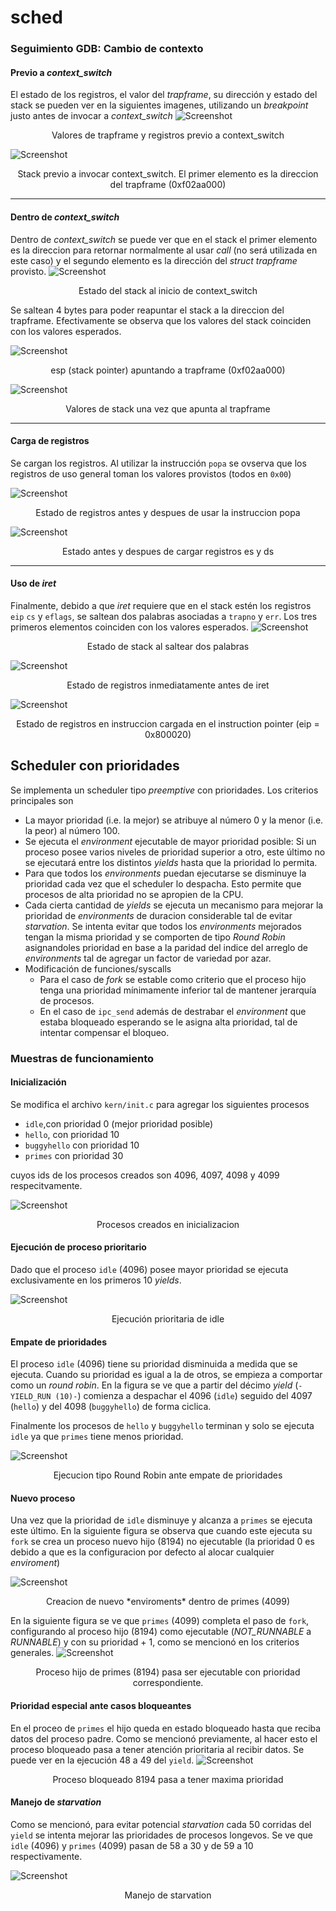 # sched


### Seguimiento GDB: Cambio de contexto
#### Previo a *context_switch* 

El estado de los registros, el valor del *trapframe*, su dirección y estado del stack se pueden ver en la siguientes imagenes, utilizando un *breakpoint* justo antes de invocar a *context_switch*
![Screenshot](/sched/gdb-screenshots/1a-pre-switch-status.png)
<p align="center">Valores de trapframe y registros previo a context_switch</p>

![Screenshot](/sched/gdb-screenshots/1b-pre-switch-stack.png)
<p align="center">Stack previo a invocar context_switch. El primer elemento es la direccion del trapframe (0xf02aa000) </p>

___
#### Dentro de *context_switch* 

Dentro de *context_switch* se puede ver que en el stack el primer elemento es la direccion para retornar normalmente al usar *call* (no será utilizada en este caso) y el segundo elemento es la dirección del *struct trapframe* provisto.
![Screenshot](/sched/gdb-screenshots/2-inside-switch.png)
<p align="center">Estado del stack al inicio de context_switch</p>

Se saltean 4 bytes para poder reapuntar el stack a la direccion del trapframe. Efectivamente se observa que los valores del stack coinciden con los valores esperados.

![Screenshot](/sched/gdb-screenshots/3a-sp-redirect.png)
<p align="center">esp (stack pointer) apuntando a trapframe (0xf02aa000)</p>

![Screenshot](/sched/gdb-screenshots/3b-sp-content.png)
<p align="center">Valores de stack una vez que apunta al trapframe</p>

___
#### Carga de registros 
Se cargan los registros. Al utilizar la instrucción `popa` se ovserva que los registros de uso general toman los valores provistos (todos en `0x00`)

![Screenshot](/sched/gdb-screenshots/4-popa.png)
<p align="center">Estado de registros antes y despues de usar la instruccion popa</p>


![Screenshot](/sched/gdb-screenshots/5-es-ds.png)
<p align="center">Estado antes y despues de cargar registros es y ds</p>

___
#### Uso de *iret*

Finalmente, debido a que *iret* requiere que en el stack estén los registros `eip` `cs` y `eflags`, se saltean dos palabras asociadas a `trapno` y `err`. Los tres primeros elementos coinciden con los valores esperados.
![Screenshot](/sched/gdb-screenshots/6-sp-skip-errno.png)
<p align="center">Estado de stack al saltear dos palabras</p>

![Screenshot](/sched/gdb-screenshots/7a-pre-iret.png)
<p align="center">Estado de registros inmediatamente antes de iret</p>

![Screenshot](/sched/gdb-screenshots/7-b-post-iret.png)
<p align="center">Estado de registros en instruccion cargada en el instruction pointer (eip = 0x800020) </p>



## Scheduler con prioridades

Se implementa un scheduler tipo *preemptive* con prioridades. Los criterios principales son
- La mayor prioridad (i.e. la mejor) se atribuye al número 0 y la menor (i.e. la peor) al número 100. 
- Se ejecuta el *environment* ejecutable de mayor prioridad posible: Si un proceso posee varios niveles de prioridad superior a otro, este último no se ejecutará entre los distintos *yields* hasta que la prioridad lo permita.
- Para que todos los *environments* puedan ejecutarse se disminuye la prioridad cada vez que el scheduler lo despacha. Esto permite que procesos de alta prioridad no se apropien de la CPU.
- Cada cierta cantidad de *yields* se ejecuta un mecanismo para mejorar la prioridad de *environments* de duracion considerable tal de evitar *starvation*. Se intenta evitar que todos los *environments*  mejorados tengan la misma prioridad y se comporten de tipo *Round Robin*  asignandoles prioridad en base a la paridad del indice del arreglo de *environments* tal de agregar un factor de variedad por azar. 
- Modificación de funciones/syscalls
  - Para el caso de *fork* se estable como criterio que el proceso hijo tenga una prioridad mínimamente inferior tal de mantener jerarquía de procesos. 
  - En el caso de `ipc_send` además de destrabar el *environment* que estaba bloqueado esperando se le asigna alta prioridad, tal de intentar compensar el bloqueo.

### Muestras de funcionamiento

#### Inicialización

Se modifica el archivo `kern/init.c` para agregar los siguientes procesos
- `idle`,con prioridad 0 (mejor prioridad posible) 
- `hello`, con prioridad 10
- `buggyhello` con prioridad 10
- `primes` con prioridad 30

cuyos ids de los procesos creados son 4096, 4097, 4098 y 4099 respecitvamente.

![Screenshot](/sched/scheduler-screenshots/1-init.png)
<p align="center">Procesos creados en inicializacion</p>


#### Ejecución de proceso prioritario

Dado que el proceso `idle` (4096) posee mayor prioridad se ejecuta exclusivamente en los primeros 10 *yields*.

![Screenshot](/sched/scheduler-screenshots/2-primeros-runs.png)
<p align="center">Ejecución prioritaria de idle</p>


#### Empate de prioridades

El proceso `idle` (4096) tiene su prioridad disminuida a medida que se ejecuta. Cuando su prioridad es igual a la de otros, se empieza a comportar como un *round robin*. En la figura se ve que a partir del décimo *yield* (`-YIELD_RUN (10)-`) comienza a despachar el 4096 (`idle`) seguido del 4097 (`hello`) y del 4098 (`buggyhello`) de forma ciclica.

Finalmente los procesos de `hello` y `buggyhello` terminan y solo se ejecuta `idle` ya que `primes` tiene menos prioridad.

![Screenshot](/sched/scheduler-screenshots/3-rr.png)
<p align="center">Ejecucion tipo Round Robin ante empate de prioridades</p>

#### Nuevo proceso

Una vez que la prioridad de `idle` disminuye y alcanza a `primes` se ejecuta este último. En la siguiente figura se observa que cuando este ejecuta su `fork` se crea un proceso nuevo hijo (8194) no ejecutable (la prioridad 0 es debido a que es la configuracion por defecto al alocar cualquier *enviroment*)

![Screenshot](/sched/scheduler-screenshots/4a-primes-new-proc.png)
<p align="center"> Creacion de nuevo *enviroments* dentro de primes (4099) </p>

En la siguiente figura se ve que `primes` (4099) completa el paso de `fork`, configurando al proceso hijo (8194) como ejecutable (*NOT_RUNNABLE* a *RUNNABLE*) y con su prioridad + 1, como se mencionó en los criterios generales.
![Screenshot](/sched/scheduler-screenshots/4b-primes-fork-set-runnable.png)
<p align="center"> Proceso hijo de primes (8194) pasa ser ejecutable con prioridad correspondiente. </p>

#### Prioridad especial ante casos bloqueantes

En el proceo de `primes` el hijo queda en estado bloqueado hasta que reciba datos del proceso padre. Como se mencionó previamente, al hacer esto el proceso bloqueado pasa a tener atención prioritaria al recibir datos. Se puede ver en la ejecución 48 a 49 del `yield`.
![Screenshot](/sched/scheduler-screenshots/5a-primes-not-runnable-a-runnable-prioritario.png)
<p align="center"> Proceso bloqueado 8194 pasa a tener maxima prioridad </p>

#### Manejo de *starvation*

Como se mencionó, para evitar potencial *starvation* cada 50 corridas del `yield` se intenta mejorar las prioridades de procesos longevos. Se ve que `idle` (4096) y `primes` (4099) pasan de 58 a 30 y de 59 a 10 respectivamente.

![Screenshot](/sched/scheduler-screenshots/6-starvation.png)
<p align="center"> Manejo de starvation </p>
